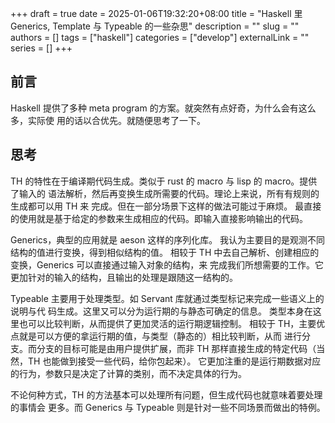 +++ 
draft = true
date = 2025-01-06T19:32:20+08:00
title = "Haskell 里 Generics, Template 与 Typeable 的一些杂思"
description = ""
slug = ""
authors = []
tags = ["haskell"]
categories = ["develop"]
externalLink = ""
series = []
+++

## 前言
Haskell 提供了多种 meta program 的方案。就突然有点好奇，为什么会有这么多，实际使
用的话以合优先。就随便思考了一下。


## 思考
TH 的特性在于编译期代码生成。类似于 rust 的 macro 与 lisp 的 macro。提供了输入的
语法解析，然后再变换生成所需要的代码。理论上来说，所有有规则的生成都可以用 TH 来
完成。但在一部分场景下这样的做法可能过于麻烦。
最直接的使用就是基于给定的参数来生成相应的代码。即输入直接影响输出的代码。

Generics，典型的应用就是 aeson 这样的序列化库。
我认为主要目的是观测不同结构的值进行变换，得到相似结构的值。
相较于 TH 中去自己解析、创建相应的变换，Generics 可以直接通过输入对象的结构，来
完成我们所想需要的工作。它更加针对的输入的结构，且输出的处理是跟随这一结构的。

Typeable 主要用于处理类型。如 Servant 库就通过类型标记来完成一些语义上的说明与代
码生成。这里又可以分为运行期的与静态可确定的信息。
类型本身在这里也可以比较判断，从而提供了更加灵活的运行期逻辑控制。
相较于 TH，主要优点就是可以方便的拿运行期的值，与类型（静态的）相比较判断，从而
进行分支。而分支的目标可能是由用户提供扩展，而非 TH 那样直接生成的特定代码（当
然，TH 也能做到接受一些代码，给你包起来）。
它更加注重的是运行期数据对应的行为，参数只是决定了计算的类别，而不决定具体的行为。

不论何种方式，TH 的方法基本可以处理所有问题，但生成代码也就意味着要处理的事情会
更多。而 Generics 与 Typeable 则是针对一些不同场景而做出的特例。
